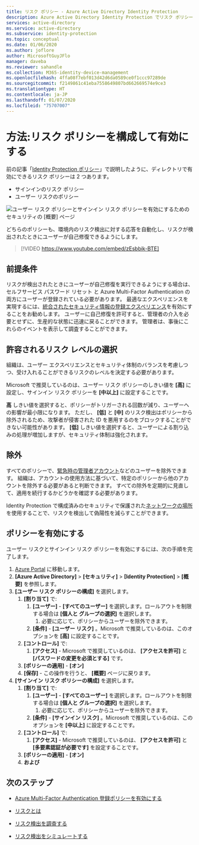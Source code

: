 ```yaml
---
title: リスク ポリシー - Azure Active Directory Identity Protection
description: Azure Active Directory Identity Protection でリスク ポリシーを構成して有効にします
services: active-directory
ms.service: active-directory
ms.subservice: identity-protection
ms.topic: conceptual
ms.date: 01/06/2020
ms.author: joflore
author: MicrosoftGuyJFlo
manager: daveba
ms.reviewer: sahandle
ms.collection: M365-identity-device-management
ms.openlocfilehash: 4ffa08f7ebf013d42d6da0589ce0f1ccc97289de
ms.sourcegitcommit: f2149861c41eba7558649807bd662669574e9ce3
ms.translationtype: HT
ms.contentlocale: ja-JP
ms.lasthandoff: 01/07/2020
ms.locfileid: "75707007"
---
```

# <a name="how-to-configure-and-enable-risk-policies"></a>方法:リスク ポリシーを構成して有効にする

前の記事「[Identity Protection ポリシー](concept-identity-protection-policies.md)」で説明したように、ディレクトリで有効にできるリスク ポリシーは 2 つあります。 

- サインインのリスク ポリシー
- ユーザー リスクのポリシー

![ユーザー リスク ポリシーとサインイン リスク ポリシーを有効にするためのセキュリティの [概要] ページ](./media/howto-identity-protection-configure-risk-policies/identity-protection-security-overview.png)

どちらのポリシーも、環境内のリスク検出に対する応答を自動化し、リスクが検出されたときにユーザーが自己修復できるようにします。 

> [!VIDEO https://www.youtube.com/embed/zEsbbik-BTE]

## <a name="prerequisites"></a>前提条件 

リスクが検出されたときにユーザーが自己修復を実行できるようにする場合は、セルフサービス パスワード リセット と Azure Multi-Factor Authentication の両方にユーザーが登録されている必要があります。 最適なエクスペリエンスを実現するには、[統合されたセキュリティ情報の登録エクスペリエンス](../authentication/howto-registration-mfa-sspr-combined.md)を有効にすることをお勧めします。 ユーザーに自己修復を許可すると、管理者の介入を必要とせずに、生産的な状態に迅速に戻ることができます。 管理者は、事後にこれらのイベントを表示して調査することができます。 

## <a name="choosing-acceptable-risk-levels"></a>許容されるリスク レベルの選択

組織は、ユーザー エクスペリエンスとセキュリティ体制のバランスを考慮しつつ、受け入れることができるリスクのレベルを決定する必要があります。 

Microsoft で推奨しているのは、ユーザー リスク ポリシーのしきい値を **[高]** に設定し、サインイン リスク ポリシーを **[中以上]** に設定することです。

**高** しきい値を選択すると、ポリシーがトリガーされる回数が減り、ユーザーへの影響が最小限になります。 ただし、 **[低]** と **[中]** のリスク検出はポリシーから除外されるため、攻撃者が侵害された ID を悪用するのをブロックすることができない可能性があります。 **[低]** しきい値を選択すると、ユーザーによる割り込みの処理が増加しますが、セキュリティ体制は強化されます。

## <a name="exclusions"></a>除外

すべてのポリシーで、[緊急時の管理者アカウント](../users-groups-roles/directory-emergency-access.md)などのユーザーを除外できます。 組織は、アカウントの使用方法に基づいて、特定のポリシーから他のアカウントを除外する必要があると判断できます。 すべての除外を定期的に見直して、適用を続行するかどうかを確認する必要があります。

Identity Protection で構成済みのセキュリティで保護された[ネットワークの場所](../conditional-access/location-condition.md)を使用することで、リスクを検出して偽陽性を減らすことができます。

## <a name="enable-policies"></a>ポリシーを有効にする

ユーザー リスクとサインイン リスク ポリシーを有効にするには、次の手順を完了します。

1. [Azure Portal](https://portal.azure.com) に移動します。
1. **[Azure Active Directory]**  >  **[セキュリティ]**  >  **[Identity Protection]**  >  **[概要]** を参照します。
1. **[ユーザー リスク ポリシーの構成]** を選択します。
   1. **[割り当て]** で:
      1. **[ユーザー]** - **[すべてのユーザー]** を選択します。ロールアウトを制限する場合は **[個人と グループの選択]** を選択します。
         1. 必要に応じて、ポリシーからユーザーを除外できます。
      1. **[条件]**  -  **[ユーザー リスク]** 。Microsoft で推奨しているのは、このオプションを **[高]** に設定することです。
   1. **[コントロール]** で:
      1. **[アクセス]** - Microsoft で推奨しているのは、 **[アクセスを許可]** と **[パスワードの変更を必須とする]** です。
   1. **[ポリシーの適用]**  -  **[オン]**
   1. **[保存]** - この操作を行うと、 **[概要]** ページに戻ります。
1. **[サインイン リスク ポリシーの構成]** を選択します。
   1. **[割り当て]** で:
      1. **[ユーザー]** - **[すべてのユーザー]** を選択します。ロールアウトを制限する場合は **[個人と グループの選択]** を選択します。
         1. 必要に応じて、ポリシーからユーザーを除外できます。
      1. **[条件]**  -  **[サインイン リスク]** 。Microsoft で推奨しているのは、このオプションを **[中以上]** に設定することです。
   1. **[コントロール]** で:
      1. **[アクセス]** - Microsoft で推奨しているのは、 **[アクセスを許可]** と **[多要素認証が必要です]** を設定することです。
   1. **[ポリシーの適用]**  -  **[オン]**
   1. **および**

## <a name="next-steps"></a>次のステップ

- [Azure Multi-Factor Authentication 登録ポリシーを有効にする](howto-identity-protection-configure-mfa-policy.md)

- [リスクとは](concept-identity-protection-risks.md)

- [リスク検出を調査する](howto-identity-protection-investigate-risk.md)

- [リスク検出をシミュレートする](howto-identity-protection-simulate-risk.md)
